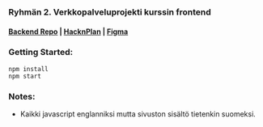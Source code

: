 ### Ryhmän 2. Verkkopalveluprojekti kurssin frontend
#### [Backend Repo](https://github.com/devjume/verkkopalvelu-backend) | [HacknPlan](https://app.hacknplan.com/p/164255/) | [Figma](https://www.figma.com/file/XyZyYszfC1mNYNnAYLGXl5/nettisivuproto)

### Getting Started:   
```
npm install
npm start
```


### Notes:
* Kaikki javascript englanniksi mutta sivuston sisältö tietenkin suomeksi.